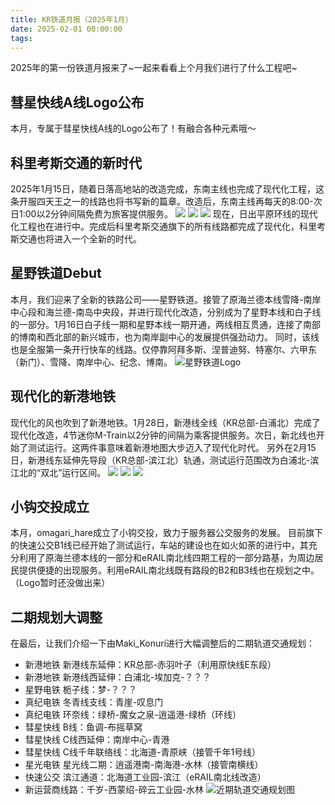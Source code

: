 ```yaml
---
title: KR铁道月报（2025年1月）
date: 2025-02-01 00:00:00
tags:
---
```

2025年的第一份铁道月报来了~一起来看看上个月我们进行了什么工程吧~
## 彗星快线A线Logo公布
本月，专属于彗星快线A线的Logo公布了！有融合各种元素哦～

## 科里考斯交通的新时代
2025年1月15日，随着日落高地站的改造完成，东南主线也完成了现代化工程，这条开服四天王之一的线路也将书写新的篇章。改造后，东南主线再每天的8:00-次日1:00以2分钟间隔免费为旅客提供服务。
![](KS_1.png)
![](KS_2.png)
![](KS_3.png)
现在，日出平原环线的现代化工程也在进行中。完成后科里考斯交通旗下的所有线路都完成了现代化，科里考斯交通也将进入一个全新的时代。

## 星野铁道Debut
本月，我们迎来了全新的铁路公司——星野铁道。接管了原海兰德本线雪降-南岸中心段和海兰德-南岛中央段，并进行现代化改造，分别成为了星野本线和白子线的一部分。1月16日白子线一期和星野本线一期开通，两线相互贯通，连接了南部的博南和西北部的新兴城市，也为南岸副中心的发展提供强劲动力。
同时，该线也是全服第一条开行快车的线路。仅停靠阿拜多斯、涅普迪努、特塞尔、六甲东（新门）、雪降、南岸中心、纪念、博南。
![星野铁道Logo](https://r2-image.kivotosrailway.com/2025/01/14/6785481e73832.png)

## 现代化的新港地铁
现代化的风也吹到了新港地铁。1月28日，新港线全线（KR总部-白浦北）完成了现代化改造，4节迷你M-Train以2分钟的间隔为乘客提供服务。次日，新北线也开始了测试运行。这两件事意味着新港地图大步迈入了现代化时代。
另外在2月15日，新港线东延伸先导段（KR总部-滨江北）轨通，测试运行范围改为白浦北-滨江北的“双北”运行区间。
![](SK_1.png)
![](SK_2.png)
![](SK_3.png)

## 小钩交投成立
本月，omagari_hare成立了小钩交投，致力于服务器公交服务的发展。
目前旗下的快速公交B1线已经开始了测试运行，车站的建设也在如火如荼的进行中，其充分利用了原海兰德本线的一部分和eRAIL南北线四期工程的一部分路基，为周边居民提供便捷的出现服务。利用eRAIL南北线既有路段的B2和B3线也在规划之中。
（Logo暂时还没做出来）

## 二期规划大调整
在最后，让我们介绍一下由Maki_Konuri进行大幅调整后的二期轨道交通规划：
* 新港地铁 新港线东延伸：KR总部-赤羽叶子（利用原快线E东段）
* 新港地铁 新港线西延伸：白浦北-埃加克-？？？
* 星野电铁 栀子线：梦-？？？
* 真纪电铁 冬青线支线：青崖-叹息门
* 真纪电铁 环奈线：绿桥-魔女之泉-逍遥港-绿桥（环线）
* 彗星快线 B线：鱼调-布摇草窝
* 彗星快线 C线西延伸：南岸中心-青港
* 彗星快线 C线千年联络线：北海道-青原峡（接管千年1号线）
* 星光电铁 星光线二期：逍遥港南-南海港-水林（接管南横线）
* 快速公交 滨江通道：北海道工业园-滨江（eRAIL南北线改造）
* 新运营商线路：千岁-西蒙绍-碎云工业园-水林
![近期轨道交通规划图](Map.png)

